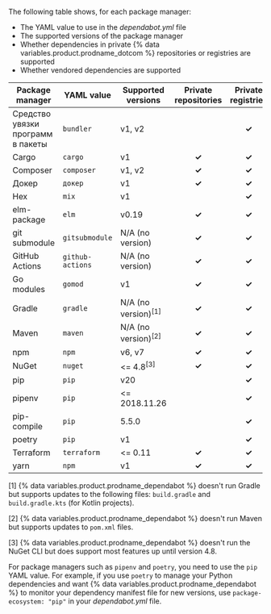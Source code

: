 The following table shows, for each package manager:
- The YAML value to use in the *dependabot.yml* file
- The supported versions of the package manager
- Whether dependencies in private {% data variables.product.prodname_dotcom %} repositories or registries are supported
- Whether vendored dependencies are supported

| Package manager                   | YAML value       | Supported versions             | Private repositories | Private registries | Vendoring |
| --------------------------------- | ---------------- | ------------------------------ |:--------------------:|:------------------:|:---------:|
| Средство увязки программ в пакеты | `bundler`        | v1, v2                         |                      |       **✓**        |   **✓**   |
| Cargo                             | `cargo`          | v1                             |        **✓**         |       **✓**        |           |
| Composer                          | `composer`       | v1, v2                         |        **✓**         |       **✓**        |           |
| Докер                             | `докер`          | v1                             |        **✓**         |       **✓**        |           |
| Hex                               | `mix`            | v1                             |                      |       **✓**        |           |
| elm-package                       | `elm`            | v0.19                          |        **✓**         |       **✓**        |           |
| git submodule                     | `gitsubmodule`   | N/A (no version)               |        **✓**         |       **✓**        |           |
| GitHub Actions                    | `github-actions` | N/A (no version)               |        **✓**         |       **✓**        |           |
| Go modules                        | `gomod`          | v1                             |        **✓**         |       **✓**        |   **✓**   |
| Gradle                            | `gradle`         | N/A (no version)<sup>[1]</sup> |        **✓**         |       **✓**        |           |
| Maven                             | `maven`          | N/A (no version)<sup>[2]</sup> |        **✓**         |       **✓**        |           |
| npm                               | `npm`            | v6, v7                         |        **✓**         |       **✓**        |           |
| NuGet                             | `nuget`          | <= 4.8<sup>[3]</sup>           |        **✓**         |       **✓**        |           |
| pip                               | `pip`            | v20                            |                      |       **✓**        |           |
| pipenv                            | `pip`            | <= 2018.11.26                  |                      |       **✓**        |           |
| pip-compile                       | `pip`            | 5.5.0                          |                      |       **✓**        |           |
| poetry                            | `pip`            | v1                             |                      |       **✓**        |           |
| Terraform                         | `terraform`      | <= 0.11                        |        **✓**         |       **✓**        |           |
| yarn                              | `npm`            | v1                             |        **✓**         |       **✓**        |           |

[1] {% data variables.product.prodname_dependabot %} doesn't run Gradle but supports updates to the following files: `build.gradle` and `build.gradle.kts` (for Kotlin projects).

[2] {% data variables.product.prodname_dependabot %} doesn't run Maven but supports updates to `pom.xml` files.

[3] {% data variables.product.prodname_dependabot %} doesn't run the NuGet CLI but does support most features up until version 4.8.

For package managers such as `pipenv` and `poetry`, you need to use the `pip` YAML value. For example, if you use `poetry` to manage your Python dependencies and want {% data variables.product.prodname_dependabot %} to monitor your dependency manifest file for new versions, use `package-ecosystem: "pip"` in your *dependabot.yml* file.
